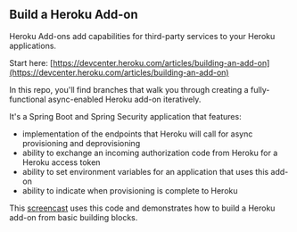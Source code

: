 ## Build a Heroku Add-on

Heroku Add-ons add capabilities for third-party services to your Heroku applications.

Start here: [https://devcenter.heroku.com/articles/building-an-add-on](https://devcenter.heroku.com/articles/building-an-add-on)

In this repo, you'll find branches that walk you through creating a fully-functional async-enabled Heroku add-on iteratively.

It's a Spring Boot and Spring Security application that features:

* implementation of the endpoints that Heroku will call for async provisioning and deprovisioning
* ability to exchange an incoming authorization code from Heroku for a Heroku access token
* ability to set environment variables for an application that uses this add-on
* ability to indicate when provisioning is complete to Heroku

This [screencast](https://youtu.be/zNiLa9ulBd4) uses this code and demonstrates how to build a Heroku add-on from basic building blocks.
